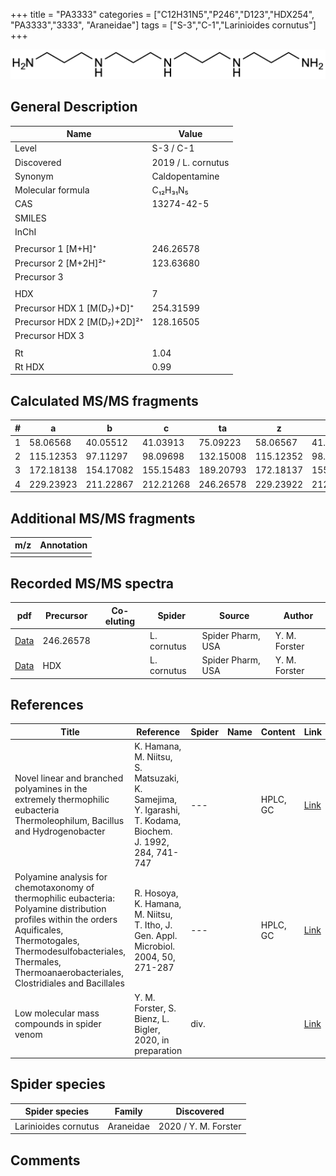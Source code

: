 +++
title = "PA3333"
categories = ["C12H31N5","P246","D123","HDX254",
"PA3333","3333",
"Araneidae"]
tags = ["S-3","C-1","Larinioides cornutus"]
+++

![](/img/PA3333.png)

## General Description

| Name                        | Value              |
|-----------------------------|--------------------|
| Level                       | S-3 / C-1                 |
| Discovered                  | 2019 / L. cornutus |
| Synonym                     | Caldopentamine     |
| Molecular formula           | C₁₂H₃₁N₅           |
| CAS                         | 13274-42-5         |
| SMILES |   |
| InChI  |   |
|                             |                    |
| Precursor 1 [M+H]⁺          | 246.26578          |
| Precursor 2 [M+2H]²⁺        | 123.63680          |
| Precursor 3                 |                    |
|                             |                    |
| HDX                         | 7                  |
| Precursor HDX 1 [M(D₇)+D]⁺   | 254.31599          |
| Precursor HDX 2 [M(D₇)+2D]²⁺ | 128.16505          |
| Precursor HDX 3             |                    |
|                             |                    |
| Rt                          | 1.04                   |
| Rt HDX                      | 0.99                   |

## Calculated MS/MS fragments

| # | a         | b         | c         | ta        | z         | y         | tz        |
|---|-----------|-----------|-----------|-----------|-----------|-----------|-----------|
| 1 | 58.06568  | 40.05512  | 41.03913  | 75.09223  | 58.06567  | 41.03912  | 75.09222  |
| 2 | 115.12353 | 97.11297  | 98.09698  | 132.15008 | 115.12352 | 98.09697  | 132.15007 |
| 3 | 172.18138 | 154.17082 | 155.15483 | 189.20793 | 172.18137 | 155.15482 | 189.20792 |
| 4 | 229.23923 | 211.22867 | 212.21268 | 246.26578 | 229.23922 | 212.21267 | 246.26577 |

## Additional MS/MS fragments

| m/z | Annotation |
|-----|------------|
|     |            |

## Recorded MS/MS spectra

| pdf | Precursor | Co-eluting | Spider | Source | Author |
|-----|-----------|------------|--------|--------|--------|
| [Data](/pdf/L-cornutus/246_PA3333_Lc.pdf) | 246.26578 |           | L. cornutus | Spider Pharm, USA | Y. M. Forster |
| [Data](/pdf/L-cornutus/246_PA3333_Lc_HDX.pdf) | HDX |           | L. cornutus | Spider Pharm, USA | Y. M. Forster |

## References

| Title                                                                                                                                                                                                                                     | Reference                                                                                               | Spider | Name | Content  | Link                                                                     |
|-------------------------------------------------------------------------------------------------------------------------------------------------------------------------------------------------------------------------------------------|---------------------------------------------------------------------------------------------------------|--------|------|----------|--------------------------------------------------------------------------|
| Novel linear and branched polyamines in the extremely thermophilic eubacteria Thermoleophilum, Bacillus and Hydrogenobacter                                                                                                               | K. Hamana, M. Niitsu, S. Matsuzaki, K. Samejima, Y. Igarashi, T. Kodama, Biochem. J. 1992, 284, 741-747 | ---    |      | HPLC, GC | [Link](http://www.biochemj.org/content/284/3/741)                        |
| Polyamine analysis for chemotaxonomy of thermophilic eubacteria: Polyamine distribution profiles within the orders Aquificales, Thermotogales, Thermodesulfobacteriales, Thermales, Thermoanaerobacteriales, Clostridiales and Bacillales | R. Hosoya, K. Hamana, M. Niitsu, T. Itho, J. Gen. Appl. Microbiol. 2004, 50, 271-287                    | ---    |      | HPLC, GC | [Link](https://www.jstage.jst.go.jp/article/jgam/50/5/50_5_271/_article) |
| Low molecular mass compounds in spider venom      | Y. M. Forster, S. Bienz, L. Bigler, 2020, in preparation          | div.       |   |   | [Link](unknown) |

## Spider species

| Spider species       | Family    | Discovered           |
|----------------------|-----------|----------------------|
| Larinioides cornutus | Araneidae | 2020 / Y. M. Forster |

## Comments
